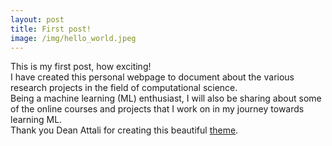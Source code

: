 ```yaml
---
layout: post
title: First post!
image: /img/hello_world.jpeg
---
```


This is my first post, how exciting!        
I have created this personal webpage to document about the various research projects in the field of computational science.        
Being a machine learning (ML) enthusiast, I will also be sharing about some of the online courses and projects that I work on in my journey towards learning ML.           
Thank you Dean Attali for creating this beautiful [theme](https://github.com/daattali/beautiful-jekyll).    
